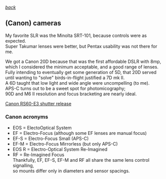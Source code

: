 *[back](../)*
## (Canon) cameras
My favorite SLR was the Minolta SRT-101, because controls were as expected.  
Super Takumar lenses were better, but Pentax usability was not there for me.

We got a Canon 20D because that was the first affordable DSLR with 8mp,  
which I considered the minimum acceptable, and a good range of lenses.  
Fully intending to eventually get some generation of 5D, that 20D served  
until wanting to "solve" birds-in-flight justified a 7D mk II.  
A 6D taught that low light and wide angle were uncompelling (to me).  
APS-C turns out to be a sweet spot for photomicography;  
90D and M6 II resolution and focus bracketing are nearly ideal.  

[Canon RS60-E3 shutter release](../microscope/RS60E3.htm)  

### Canon acronyms
- EOS = ElectoOptical System  
- EF = Electro-Focus (although some EF lenses are manual focus)  
- EF-S = Electro-Focus Small (APS-C)  
- EF-M = Electro-Focus Mirrorless (but only APS-C)  
- EOS R = Electro-Optical System Re-Imagined  
- RF = Re-Imagined Focus  
Thankfully, EF, EF-S, EF-M and RF all share the same lens control signalling,  
so mounts differ only in diameters and sensor spacings.  
